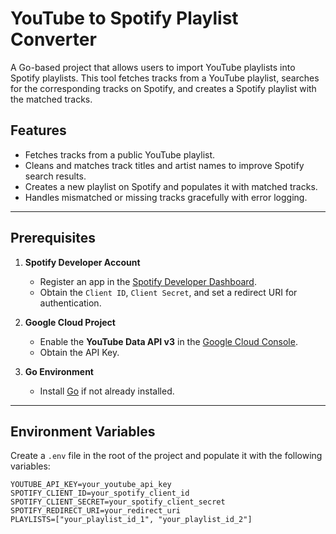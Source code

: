 # YouTube to Spotify Playlist Converter

A Go-based project that allows users to import YouTube playlists into Spotify playlists. This tool fetches tracks from a YouTube playlist, searches for the corresponding tracks on Spotify, and creates a Spotify playlist with the matched tracks.

## Features

- Fetches tracks from a public YouTube playlist.
- Cleans and matches track titles and artist names to improve Spotify search results.
- Creates a new playlist on Spotify and populates it with matched tracks.
- Handles mismatched or missing tracks gracefully with error logging.

---

## Prerequisites

1. **Spotify Developer Account**
   - Register an app in the [Spotify Developer Dashboard](https://developer.spotify.com/dashboard/).
   - Obtain the `Client ID`, `Client Secret`, and set a redirect URI for authentication.

2. **Google Cloud Project**
   - Enable the **YouTube Data API v3** in the [Google Cloud Console](https://console.cloud.google.com/).
   - Obtain the API Key.

3. **Go Environment**
   - Install [Go](https://golang.org/dl/) if not already installed.

---

## Environment Variables

Create a `.env` file in the root of the project and populate it with the following variables:

```plaintext
YOUTUBE_API_KEY=your_youtube_api_key
SPOTIFY_CLIENT_ID=your_spotify_client_id
SPOTIFY_CLIENT_SECRET=your_spotify_client_secret
SPOTIFY_REDIRECT_URI=your_redirect_uri
PLAYLISTS=["your_playlist_id_1", "your_playlist_id_2"]
